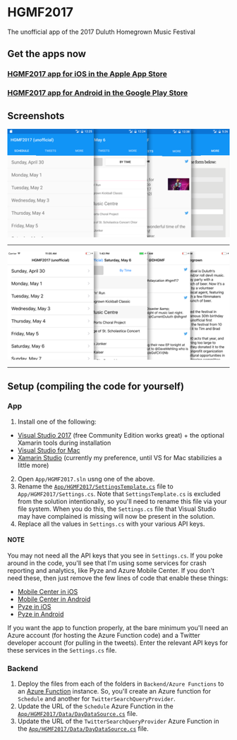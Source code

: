 # HGMF2017
The unofficial app of the 2017 Duluth Homegrown Music Festival

## Get the apps now

### [HGMF2017 app for iOS in the Apple App Store](https://itunes.apple.com/us/app/hgmf2017-unofficial/id1229131015)

### [HGMF2017 app for Android in the Google Play Store](https://play.google.com/store/apps/details?id=com.joesauve.duluthhomegrown2017)

## Screenshots

![](Screenshots/featureimage.png)

<hr>

![](Screenshots/featureimage-IOS.png)

<hr>

## Setup (compiling the code for yourself)

### App
1. Install one of the following: 
  - [Visual Studio 2017](https://www.visualstudio.com/downloads/) (free Community Edition works great) + the optional Xamarin tools during installation
  - [Visual Studio for Mac](https://www.visualstudio.com/vs/visual-studio-mac/)
  - [Xamarin Studio](https://www.xamarin.com/download) (currently my preference, until VS for Mac stabilizies a little more)
2. Open `App/HGMF2017.sln` usng one of the above.
2. Rename the [`App/HGMF2017/SettingsTemplate.cs`](https://github.com/jsauve/HGMF2017/blob/6a3a991056ab4ac1f7f03732ad21a6a800f48dfb/App/HGMF2017/SettingsTemplate.cs) file to `App/HGMF2017/Settings.cs`. Note that `SettingsTemplate.cs` is excluded from the solution intentionally, so you'll need to rename this file via your file system. When you do this, the `Settings.cs` file that Visual Studio may have complained is missing will now be present in the solution.
3. Replace all the values in `Settings.cs` with your various API keys. 

#### NOTE
You may not need all the API keys that you see in `Settings.cs`. If you poke around in the code, you'll see that I'm using some services for crash reporting and analytics, like Pyze and Azure Mobile Center. If you don't need these, then just remove the few lines of code that enable these things:
- [Mobile Center in iOS](https://github.com/jsauve/HGMF2017/blob/6a3a991056ab4ac1f7f03732ad21a6a800f48dfb/App/HGMF2017.iOS/AppDelegate.cs#L19)
- [Mobile Center in Android](https://github.com/jsauve/HGMF2017/blob/6a3a991056ab4ac1f7f03732ad21a6a800f48dfb/App/HGMF2017.Droid/MainActivity.cs#L21)
- [Pyze in iOS](https://github.com/jsauve/HGMF2017/blob/6a3a991056ab4ac1f7f03732ad21a6a800f48dfb/App/HGMF2017.iOS/AppDelegate.cs#L38)
- [Pyze in Android](https://github.com/jsauve/HGMF2017/blob/6a3a991056ab4ac1f7f03732ad21a6a800f48dfb/App/HGMF2017.Droid/MainActivity.cs#L22)

If you want the app to function properly, at the bare minimum you'll need an Azure account (for hosting the Azure Function code) and a Twitter developer account (for pulling in the tweets). Enter the relevant API keys for these services in the `Settings.cs` file.


### Backend
1. Deploy the files from each of the folders in `Backend/Azure Functions` to an [Azure Function](https://azure.microsoft.com/en-us/services/functions/) instance. So, you'll create an Azure function for `Schedule` and another for `TwitterSearchQueryProvider`.
2. Update the URL of the `Schedule` Azure Function in the [`App/HGMF2017/Data/DayDataSource.cs`](https://github.com/jsauve/HGMF2017/blob/6a3a991056ab4ac1f7f03732ad21a6a800f48dfb/App/HGMF2017/Data/DayDataSource.cs#L25) file.
2. Update the URL of the `TwitterSearchQueryProvider` Azure Function in the [`App/HGMF2017/Data/DayDataSource.cs`](https://github.com/jsauve/HGMF2017/blob/6a3a991056ab4ac1f7f03732ad21a6a800f48dfb/App/HGMF2017/ViewModels/TweetsViewModel.cs#L115) file.
